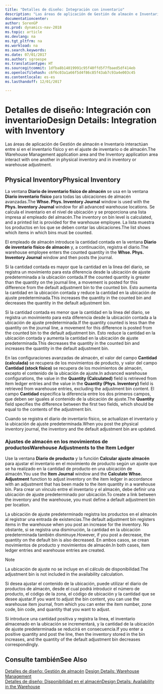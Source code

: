 ```yaml
---
title: "Detalles de diseño: Integración con inventario"
description: "Las áreas de aplicación de Gestión de almacén e Inventario interactúan entre sí en el inventario físico y en el ajuste de inventario o de almacén."
documentationcenter: 
author: SorenGP
ms.prod: dynamics-nav-2018
ms.topic: article
ms.devlang: na
ms.tgt_pltfrm: na
ms.workload: na
ms.search.keywords: 
ms.date: 07/01/2017
ms.author: sgroespe
ms.translationtype: HT
ms.sourcegitcommit: 1dfba8b14019991c95f40ffd5f7fbaed5df414eb
ms.openlocfilehash: c6f6c03a1a66f5d4f86c85f43ab7c93a4e003c45
ms.contentlocale: es-es
ms.lasthandoff: 12/01/2017

---
```

# <a name="design-details-integration-with-inventory"></a><span data-ttu-id="19d8b-103">Detalles de diseño: Integración con inventario</span><span class="sxs-lookup"><span data-stu-id="19d8b-103">Design Details: Integration with Inventory</span></span>
<span data-ttu-id="19d8b-104">Las áreas de aplicación de Gestión de almacén e Inventario interactúan entre sí en el inventario físico y en el ajuste de inventario o de almacén.</span><span class="sxs-lookup"><span data-stu-id="19d8b-104">The Warehouse Management application area and the Inventory application area interact with one another in physical inventory and in inventory or warehouse adjustment.</span></span>  
  
## <a name="physical-inventory"></a><span data-ttu-id="19d8b-105">Physical Inventory</span><span class="sxs-lookup"><span data-stu-id="19d8b-105">Physical Inventory</span></span>  
 <span data-ttu-id="19d8b-106">La ventana **Diario de inventario físico de almacén** se usa en la ventana **Diario inventario físico** para todas las ubicaciones de almacén avanzadas.</span><span class="sxs-lookup"><span data-stu-id="19d8b-106">The **Whse. Phys. Inventory Journal** window is used with the **Phys. Inventory Journal** window for all advanced warehouse locations.</span></span> <span data-ttu-id="19d8b-107">Se calcula el inventario en el nivel de ubicación y se proporciona una lista impresa al empleado del almacén.</span><span class="sxs-lookup"><span data-stu-id="19d8b-107">The inventory on bin level is calculated, and a printed list is provided for the warehouse employee.</span></span> <span data-ttu-id="19d8b-108">La lista muestra los productos en los que se deben contar las ubicaciones.</span><span class="sxs-lookup"><span data-stu-id="19d8b-108">The list shows which items in which bins must be counted.</span></span>  
  
 <span data-ttu-id="19d8b-109">El empleado de almacén introduce la cantidad contada en la ventana **Diario de inventario físico de almacén** y, a continuación, registra el diario.</span><span class="sxs-lookup"><span data-stu-id="19d8b-109">The warehouse employee enters the counted quantity in the **Whse. Phys. Inventory Journal** window and then posts the journal.</span></span>  
  
 <span data-ttu-id="19d8b-110">Si la cantidad contada es mayor que la cantidad en la línea del diario, se registra un movimiento para esta diferencia desde la ubicación de ajuste predeterminada a la ubicación contada.</span><span class="sxs-lookup"><span data-stu-id="19d8b-110">If the counted quantity is greater than the quantity on the journal line, a movement is posted for this difference from the default adjustment bin to the counted bin.</span></span> <span data-ttu-id="19d8b-111">Esto aumenta la cantidad en la ubicación contada y reduce la cantidad en la ubicación de ajuste predeterminada.</span><span class="sxs-lookup"><span data-stu-id="19d8b-111">This increases the quantity in the counted bin and decreases the quantity in the default adjustment bin.</span></span>  
  
 <span data-ttu-id="19d8b-112">Si la cantidad contada es menor que la cantidad en la línea del diario, se registra un movimiento para esta diferencia desde la ubicación contada a la ubicación de ajuste predeterminada.</span><span class="sxs-lookup"><span data-stu-id="19d8b-112">If the quantity counted is less than the quantity on the journal line, a movement for this difference is posted from the counted bin to the default adjustment bin.</span></span> <span data-ttu-id="19d8b-113">Esto reduce la cantidad en la ubicación contada y aumenta la cantidad en la ubicación de ajuste predeterminada.</span><span class="sxs-lookup"><span data-stu-id="19d8b-113">This decreases the quantity in the counted bin and increases the quantity in the default adjustment bin.</span></span>  
  
 <span data-ttu-id="19d8b-114">En las configuraciones avanzadas de almacén, el valor del campo **Cantidad (calculada)** se recupera de los movimientos de producto, y valor del campo **Cantidad (stock físico)** se recupera de los movimientos de almacén, excepto el contenido de la ubicación de ajuste.</span><span class="sxs-lookup"><span data-stu-id="19d8b-114">In advanced warehouse configurations, the value in the **Quantity (Calculated)** field is retrieved from item ledger entries and the value in the **Quantity (Phys. Inventory)** field is retrieved from warehouse entries, excluding the adjustment bin content.</span></span> <span data-ttu-id="19d8b-115">El campo **Cantidad** especifica la diferencia entre los dos primeros campos, que deben ser iguales al contenido de la ubicación de ajuste.</span><span class="sxs-lookup"><span data-stu-id="19d8b-115">The **Quantity** field specifies the difference between the first two fields, which should be equal to the contents of the adjustment bin.</span></span>  
  
 <span data-ttu-id="19d8b-116">Cuando se registra el diario de inventario físico, se actualizan el inventario y la ubicación de ajuste predeterminada.</span><span class="sxs-lookup"><span data-stu-id="19d8b-116">When you post the physical inventory journal, the inventory and the default adjustment bin are updated.</span></span>  
  
### <a name="warehouse-adjustments-to-the-item-ledger"></a><span data-ttu-id="19d8b-117">Ajustes de almacén en los movimientos de productos</span><span class="sxs-lookup"><span data-stu-id="19d8b-117">Warehouse Adjustments to the Item Ledger</span></span>  
 <span data-ttu-id="19d8b-118">Use la ventana **Diario de producto** y la función **Calcular ajuste almacén** para ajustar el inventario en el movimiento de producto según un ajuste que se ha realizado en la cantidad de producto en una ubicación de almacén.</span><span class="sxs-lookup"><span data-stu-id="19d8b-118">You use the **Item Journal** window and the **Calculate Whse. Adjustment** function to adjust inventory on the item ledger in accordance with an adjustment that has been made to the item quantity in a warehouse bin.</span></span> <span data-ttu-id="19d8b-119">Para crear un vínculo entre el inventario y el almacén, debe definir una ubicación de ajuste predeterminado por ubicación.</span><span class="sxs-lookup"><span data-stu-id="19d8b-119">To create a link between the inventory and the warehouse, you must define a default adjustment bin per location.</span></span>  
  
 <span data-ttu-id="19d8b-120">La ubicación de ajuste predeterminado registra los productos en el almacén al registrar una entrada de existencias.</span><span class="sxs-lookup"><span data-stu-id="19d8b-120">The default adjustment bin registers items in the warehouse when you post an increase for the inventory.</span></span> <span data-ttu-id="19d8b-121">No obstante, si se registra una disminución, la cantidad en la ubicación predeterminada también disminuye.</span><span class="sxs-lookup"><span data-stu-id="19d8b-121">However, if you post a decrease, the quantity on the default bin is also decreased.</span></span> <span data-ttu-id="19d8b-122">En ambos casos, se crean movimientos de producto y movimientos de almacén.</span><span class="sxs-lookup"><span data-stu-id="19d8b-122">In both cases, item ledger entries and warehouse entries are created.</span></span>  
  
> [!NOTE]  
>  <span data-ttu-id="19d8b-123">La ubicación de ajuste no se incluye en el cálculo de disponibilidad.</span><span class="sxs-lookup"><span data-stu-id="19d8b-123">The adjustment bin is not included in the availability calculation.</span></span>  
  
 <span data-ttu-id="19d8b-124">Si desea ajustar el contenido de la ubicación, puede utilizar el diario de productos de almacén, desde el cual podrá introducir el número de producto, el código de la zona, el código de ubicación y la cantidad que se desee ajustar.</span><span class="sxs-lookup"><span data-stu-id="19d8b-124">If you want to adjust the bin content, you can use the warehouse item journal, from which you can enter the item number, zone code, bin code, and quantity that you want to adjust.</span></span>  
  
 <span data-ttu-id="19d8b-125">Si introduce una cantidad positiva y registra la línea, el inventario almacenado en la ubicación se incrementará, y la cantidad de la ubicación de ajuste predeterminada se reducirá en consecuencia.</span><span class="sxs-lookup"><span data-stu-id="19d8b-125">If you enter a positive quantity and post the line, then the inventory stored in the bin increases, and the quantity of the default adjustment bin decreases correspondingly.</span></span>  
  
## <a name="see-also"></a><span data-ttu-id="19d8b-126">Consulte también</span><span class="sxs-lookup"><span data-stu-id="19d8b-126">See Also</span></span>  
 <span data-ttu-id="19d8b-127">[Detalles de diseño: Gestión de almacén](design-details-warehouse-management.md) </span><span class="sxs-lookup"><span data-stu-id="19d8b-127">[Design Details: Warehouse Management](design-details-warehouse-management.md) </span></span>  
 [<span data-ttu-id="19d8b-128">Detalles de diseño: Disponibilidad en el almacén</span><span class="sxs-lookup"><span data-stu-id="19d8b-128">Design Details: Availability in the Warehouse</span></span>](design-details-availability-in-the-warehouse.md)
